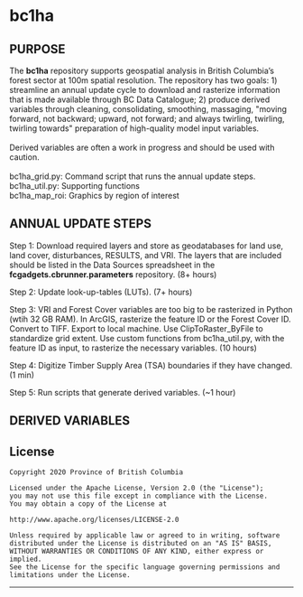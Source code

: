 # bc1ha
## PURPOSE
The **bc1ha** repository supports geospatial analysis in British Columbia’s forest sector at 100m spatial resolution. The repository has two goals: 1) streamline an annual update cycle to download and rasterize information that is made available through BC Data Catalogue; 2) produce derived variables through cleaning, consolidating, smoothing, massaging, "moving forward, not backward; upward, not forward; and always twirling, twirling, twirling towards" preparation of high-quality model input variables. 
<br><br>
Derived variables are often a work in progress and should be used with caution.
<br><br>
bc1ha_grid.py: Command script that runs the annual update steps.
<br>
bc1ha_util.py: Supporting functions
<br>
bc1ha_map_roi: Graphics by region of interest

## ANNUAL UPDATE STEPS
Step 1: Download required layers and store as geodatabases for land use, land cover, disturbances, RESULTS, and VRI. The layers that are included should be listed in the Data Sources spreadsheet in the **fcgadgets.cbrunner.parameters** repository. (8+ hours)

Step 2: Update look-up-tables (LUTs). (7+ hours)

Step 3: VRI and Forest Cover variables are too big to be rasterized in Python (wtih 32 GB RAM). In ArcGIS, rasterize the feature ID or the Forest Cover ID. Convert to TIFF. Export to local machine. Use ClipToRaster_ByFile to standardize grid extent. Use custom functions from bc1ha_util.py, with the feature ID as input, to rasterize the necessary variables. (10 hours)

Step 4: Digitize Timber Supply Area (TSA) boundaries if they have changed. (1 min)

Step 5: Run scripts that generate derived variables. (~1 hour)

## DERIVED VARIABLES


## License

    Copyright 2020 Province of British Columbia

    Licensed under the Apache License, Version 2.0 (the "License");
    you may not use this file except in compliance with the License.
    You may obtain a copy of the License at

    http://www.apache.org/licenses/LICENSE-2.0

    Unless required by applicable law or agreed to in writing, software distributed under the License is distributed on an "AS IS" BASIS,
    WITHOUT WARRANTIES OR CONDITIONS OF ANY KIND, either express or implied.
    See the License for the specific language governing permissions and limitations under the License.

------------------------------------------------------------------------


